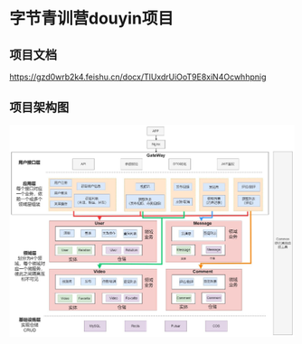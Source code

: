 # 字节青训营douyin项目
## 项目文档
https://gzd0wrb2k4.feishu.cn/docx/TlUxdrUiOoT9E8xiN4Ocwhhpnig
## 项目架构图
![avatar](架构图.jpg)
